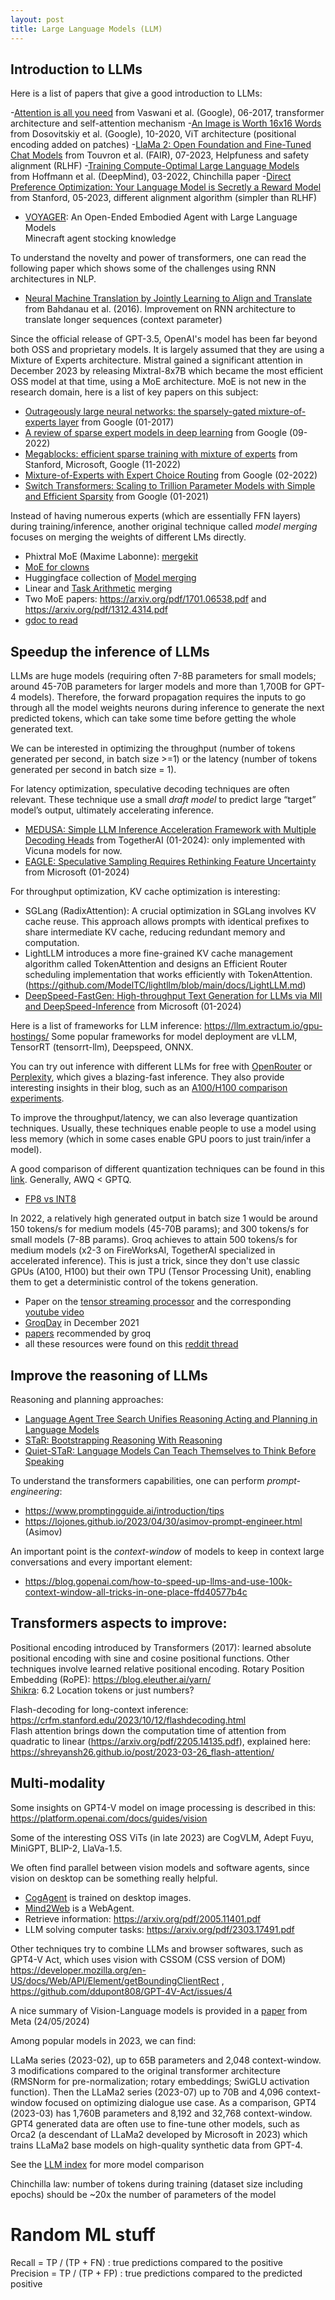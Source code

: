 ```yaml
---
layout: post
title: Large Language Models (LLM)
---
```


## Introduction to LLMs

Here is a list of papers that give a good introduction to LLMs:

-[Attention is all you need](https://arxiv.org/pdf/1706.03762.pdf) from Vaswani et al. (Google), 06-2017, transformer architecture and self-attention mechanism
-[An Image is Worth 16x16 Words](https://arxiv.org/pdf/2010.11929.pdf) from Dosovitskiy et al. (Google), 10-2020, ViT architecture (positional encoding added on patches)
-[LlaMa 2: Open Foundation and Fine-Tuned Chat Models](https://arxiv.org/pdf/2307.09288.pdf) from Touvron et al. (FAIR), 07-2023, Helpfuness and safety alignment (RLHF)
-[Training Compute-Optimal Large Language Models](https://arxiv.org/pdf/2203.15556.pdf) from Hoffmann et al. (DeepMind), 03-2022, Chinchilla paper
-[Direct Preference Optimization: Your Language Model is Secretly a Reward Model](https://arxiv.org/pdf/2305.18290.pdf) from Stanford, 05-2023, different alignment algorithm (simpler than RLHF)

- [VOYAGER](https://arxiv.org/pdf/2305.16291.pdf): An Open-Ended Embodied Agent with Large Language Models  
Minecraft agent stocking knowledge

To understand the novelty and power of transformers, one can read the following paper which shows some of the challenges using RNN architectures in NLP.

- [Neural Machine Translation by Jointly Learning to Align and Translate](https://arxiv.org/pdf/1409.0473.pdf) from Bahdanau et al. (2016). Improvement on RNN architecture to translate longer sequences (context parameter)

Since the official release of GPT-3.5, OpenAI's model has been far beyond both OSS and proprietary models. It is largely assumed that they are using a Mixture of Experts architecture. Mistral gained a significant attention in December 2023 by releasing Mixtral-8x7B which became the most efficient OSS model at that time, using a MoE architecture. MoE is not new in the research domain, here is a list of key papers on this subject:

- [Outrageously large neural networks: the sparsely-gated mixture-of-experts layer](https://arxiv.org/pdf/1701.06538.pdf) from Google (01-2017)
- [A review of sparse expert models in deep learning](https://arxiv.org/pdf/2209.01667.pdf) from Google (09-2022)
- [Megablocks: efficient sparse training with mixture of experts](https://arxiv.org/pdf/2211.15841.pdf) from Stanford, Microsoft, Google (11-2022)
- [Mixture-of-Experts with Expert Choice Routing](https://arxiv.org/pdf/2202.09368.pdf) from Google (02-2022)
- [Switch Transformers: Scaling to Trillion Parameter Models with Simple and Efficient Sparsity](https://arxiv.org/pdf/2101.03961.pdf) from Google (01-2021)

Instead of having numerous experts (which are essentially FFN layers) during training/inference, another original technique called *model merging* focuses on merging the weights of different LMs directly.

* Phixtral MoE (Maxime Labonne): [mergekit](https://github.com/cg123/mergekit/tree/mixtral)
* [MoE for clowns](https://goddard.blog/posts/clown-moe/)
* Huggingface collection of [Model merging]([https://huggingface-co.translate.goog/collections/osanseviero/model-merging-65097893623330a3a51ead66?_x_tr_sl=en&_x_tr_tl=fr&_x_tr_hl=fr&_x_tr_pto=sc](https://huggingface.co/collections/osanseviero/model-merging-65097893623330a3a51ead66))
* Linear and [Task Arithmetic](https://arxiv.org/pdf/2212.04089.pdf) merging
* Two MoE papers: https://arxiv.org/pdf/1701.06538.pdf and https://arxiv.org/pdf/1312.4314.pdf
* [gdoc to read](https://docs.google.com/document/d/1_vOftBnrk9NRk5h10UqrfJ5CDih9KBKL61yvrZtVWPE/edit?pli=1)


## Speedup the inference of LLMs

LLMs are huge models (requiring often 7-8B parameters for small models; around 45-70B parameters for larger models and more than 1,700B for GPT-4 models). Therefore, the forward propagation requires the inputs to go through all the model weights neurons during inference to generate the next predicted tokens, which can take some time before getting the whole generated text.

We can be interested in optimizing the throughput (number of tokens generated per second, in batch size >=1) or the latency (number of tokens generated per second in batch size = 1).

For latency optimization, speculative decoding techniques are often relevant. These technique use a small *draft model* to predict large “target” model’s output, ultimately accelerating inference.

- [MEDUSA: Simple LLM Inference Acceleration Framework with Multiple Decoding Heads](https://arxiv.org/pdf/2401.10774.pdf) from TogetherAI (01-2024): only implemented with Vicuna models for now.
- [EAGLE: Speculative Sampling Requires Rethinking Feature Uncertainty](https://arxiv.org/pdf/2401.15077.pdf) from Microsoft (01-2024)

For throughput optimization, KV cache optimization is interesting:

- SGLang (RadixAttention): A crucial optimization in SGLang involves KV cache reuse. This approach allows prompts with identical prefixes to share intermediate KV cache, reducing redundant memory and computation.
- LightLLM introduces a more fine-grained KV cache management algorithm called TokenAttention and designs an Efficient Router scheduling implementation that works efficiently with TokenAttention. (https://github.com/ModelTC/lightllm/blob/main/docs/LightLLM.md)
- [DeepSpeed-FastGen: High-throughput Text Generation for LLMs via MII and DeepSpeed-Inference](https://arxiv.org/pdf/2401.08671.pdf) from Microsoft (01-2024)

Here is a list of frameworks for LLM inference: https://llm.extractum.io/gpu-hostings/
Some popular frameworks for model deployment are vLLM, TensorRT (tensorrt-llm), Deepspeed, ONNX.

You can try out inference with different LLMs for free with [OpenRouter](https://openrouter.ai/) or [Perplexity](https://labs.perplexity.ai/), which gives a blazing-fast inference. They also provide interesting insights in their blog, such as an [A100/H100 comparison experiments](https://blog.perplexity.ai/blog/turbocharging-llama-2-70b-with-nvidia-h100).

To improve the throughput/latency, we can also leverage quantization techniques. Usually, these techniques enable people to use a model using less memory (which in some cases enable GPU poors to just train/infer a model).

A good comparison of different quantization techniques can be found in this [link](https://oobabooga.github.io/blog/posts/gptq-awq-exl2-llamacpp/). Generally, AWQ < GPTQ.

- [FP8 vs INT8](https://arxiv.org/pdf/2303.17951.pdf)

In 2022, a relatively high generated output in batch size 1 would be around 150 tokens/s for medium models (45-70B params); and 300 tokens/s for small models (7-8B params). Groq achieves to attain 500 tokens/s for medium models (x2-3 on FireWorksAI, TogetherAI specialized in accelerated inference). This is just a trick, since they don't use classic GPUs (A100, H100) but their own TPU (Tensor Processing Unit), enabling them to get a deterministic control of the tokens generation.

- Paper on the [tensor streaming processor](https://wow.groq.com/wp-content/uploads/2020/06/ISCA-TSP.pdf) and the corresponding [youtube video](https://www.youtube.com/watch?v=xTT2GpdSRKs)
- [GroqDay](https://www.youtube.com/watch?v=upljocX5mrk) in December 2021
- [papers](https://wow.groq.com/category/papers/) recommended by groq
- all these resources were found on this [reddit thread](https://www.reddit.com/r/LocalLLaMA/comments/1auxm3q/comment/krb3twr/?utm_source=share&utm_medium=web2x&context=3)


## Improve the reasoning of LLMs

Reasoning and planning approaches:

- [Language Agent Tree Search Unifies Reasoning Acting and Planning in Language Models](https://arxiv.org/pdf/2310.04406.pdf)
- [STaR: Bootstrapping Reasoning With Reasoning](https://arxiv.org/pdf/2203.14465.pdf)
- [Quiet-STaR: Language Models Can Teach Themselves to Think Before Speaking](https://arxiv.org/pdf/2403.09629.pdf)

To understand the transformers capabilities, one can perform *prompt-engineering*:

- https://www.promptingguide.ai/introduction/tips
- https://lojones.github.io/2023/04/30/asimov-prompt-engineer.html (Asimov)

An important point is the *context-window* of models to keep in context large conversations and every important element:

- https://blog.gopenai.com/how-to-speed-up-llms-and-use-100k-context-window-all-tricks-in-one-place-ffd40577b4c

## Transformers aspects to improve:

Positional encoding introduced by Transformers (2017): learned absolute positional encoding with sine and cosine positional functions.
Other techniques involve learned relative positional encoding. Rotary Position Embedding (RoPE): https://blog.eleuther.ai/yarn/  
[Shikra](https://arxiv.org/pdf/2306.15195.pdf): 6.2 Location tokens or just numbers?

Flash-decoding for long-context inference: https://crfm.stanford.edu/2023/10/12/flashdecoding.html  
Flash attention brings down the computation time of attention from quadratic to linear (https://arxiv.org/pdf/2205.14135.pdf), explained here: https://shreyansh26.github.io/post/2023-03-26_flash-attention/

## Multi-modality

Some insights on GPT4-V model on image processing is described in this: https://platform.openai.com/docs/guides/vision

Some of the interesting OSS ViTs (in late 2023) are CogVLM, Adept Fuyu, MiniGPT, BLIP-2, LlaVa-1.5.

We often find parallel between vision models and software agents, since vision on desktop can be something really helpful.

- [CogAgent](https://arxiv.org/pdf/2312.08914.pdf) is trained on desktop images.
- [Mind2Web](https://arxiv.org/pdf/2306.06070.pdf) is a WebAgent.
- Retrieve information: https://arxiv.org/pdf/2005.11401.pdf
- LLM solving computer tasks: https://arxiv.org/pdf/2303.17491.pdf

Other techniques try to combine LLMs and browser softwares, such as GPT4-V Act, which uses vision with CSSOM (CSS version of DOM) https://developer.mozilla.org/en-US/docs/Web/API/Element/getBoundingClientRect , https://github.com/ddupont808/GPT-4V-Act/issues/4

A nice summary of Vision-Language models is provided in a [paper](https://arxiv.org/pdf/2405.17247) from Meta (24/05/2024)

Among popular models in 2023, we can find:

LLaMa series (2023-02), up to 65B parameters and 2,048 context-window. 3 modifications compared to the original transformer architecture (RMSNorm for pre-normalization; rotary embeddings; SwiGLU activation function). Then the LLaMa2 series (2023-07) up to 70B and 4,096 context-window focused on optimizing dialogue use case. As a comparison, GPT4 (2023-03) has 1,760B parameters and 8,192 and 32,768 context-window. GPT4 generated data are often use to fine-tune other models, such as Orca2 (a descendant of LLaMa2 developed by Microsoft in 2023) which trains LLaMa2 base models on high-quality synthetic data from GPT-4. 

See the [LLM index](https://sapling.ai/llm/index?WT.mc_id=academic-105485-koreyst) for more model comparison

Chinchilla law: number of tokens during training (dataset size including epochs) should be ~20x the number of parameters of the model


# Random ML stuff

Recall = TP / (TP + FN) : true predictions compared to the positive  
Precision = TP / (TP + FP) : true predictions compared to the predicted positive
